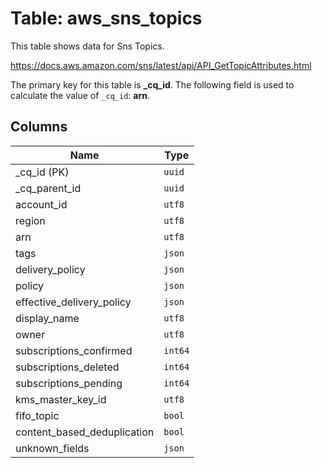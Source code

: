 # Table: aws_sns_topics

This table shows data for Sns Topics.

https://docs.aws.amazon.com/sns/latest/api/API_GetTopicAttributes.html

The primary key for this table is **_cq_id**.
The following field is used to calculate the value of `_cq_id`: **arn**.

## Columns

| Name          | Type          |
| ------------- | ------------- |
|_cq_id (PK)|`uuid`|
|_cq_parent_id|`uuid`|
|account_id|`utf8`|
|region|`utf8`|
|arn|`utf8`|
|tags|`json`|
|delivery_policy|`json`|
|policy|`json`|
|effective_delivery_policy|`json`|
|display_name|`utf8`|
|owner|`utf8`|
|subscriptions_confirmed|`int64`|
|subscriptions_deleted|`int64`|
|subscriptions_pending|`int64`|
|kms_master_key_id|`utf8`|
|fifo_topic|`bool`|
|content_based_deduplication|`bool`|
|unknown_fields|`json`|